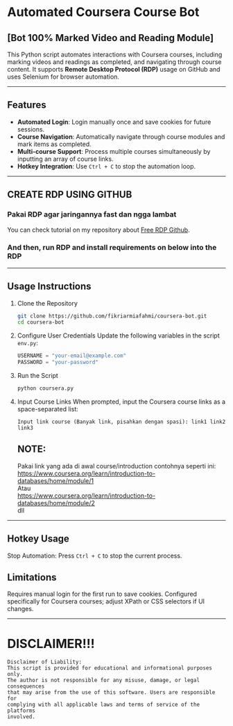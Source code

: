 # Automated Coursera Course Bot
## [Bot 100% Marked Video and Reading Module]

This Python script automates interactions with Coursera courses, including marking videos and readings as completed, and navigating through course content. It supports **Remote Desktop Protocol (RDP)** usage on GitHub and uses Selenium for browser automation.

---

## Features
- **Automated Login**: Login manually once and save cookies for future sessions.
- **Course Navigation**: Automatically navigate through course modules and mark items as completed.
- **Multi-course Support**: Process multiple courses simultaneously by inputting an array of course links.
- **Hotkey Integration**: Use `Ctrl + C` to stop the automation loop.

---

## CREATE RDP USING GITHUB
### Pakai RDP agar jaringannya fast dan ngga lambat
You can check tutorial on my repository about [Free RDP Github](https://github.com/fikriarmiafahmi/freeRDP).
### And then, run RDP and install requirements on below into the RDP
---
## Usage Instructions
1. Clone the Repository
   ```bash
   git clone https://github.com/fikriarmiafahmi/coursera-bot.git
   cd coursera-bot
   ```
2. Configure User Credentials
   Update the following variables in the script `env.py`:
   ```python
   USERNAME = "your-email@example.com"
   PASSWORD = "your-password"
   ```
3. Run the Script
   ```bash
   python coursera.py
   ```

4. Input Course Links
   When prompted, input the Coursera course links as a space-separated list:
   ```text
   Input link course (Banyak link, pisahkan dengan spasi): link1 link2 link3
   ```
   ## NOTE:
   Pakai link yang ada di awal course/introduction
   contohnya seperti ini:
   <br>https://www.coursera.org/learn/introduction-to-databases/home/module/1
   <br>Atau
   <br>https://www.coursera.org/learn/introduction-to-databases/home/module/2
   <br>dll
---

## Hotkey Usage
Stop Automation: Press `Ctrl + C` to stop the current process.
## Limitations
Requires manual login for the first run to save cookies.
Configured specifically for Coursera courses; adjust XPath or CSS selectors if UI changes.

---

# DISCLAIMER!!!
```hash
Disclaimer of Liability:
This script is provided for educational and informational purposes only. 
The author is not responsible for any misuse, damage, or legal consequences 
that may arise from the use of this software. Users are responsible for 
complying with all applicable laws and terms of service of the platforms 
involved.
```
